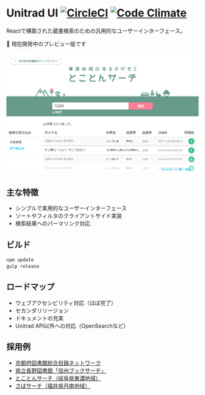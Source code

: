 # Unitrad UI [![CircleCI](https://circleci.com/gh/CALIL/unitrad-view.svg?style=svg&circle-token=d24be688449a3d6069f5614b642e7f16c4129a8a)](https://circleci.com/gh/CALIL/unitrad-view) [![Code Climate](https://codeclimate.com/repos/57dbd79e63c7b449d2002209/badges/0e1c7d8b4feeac816b58/gpa.svg)](https://codeclimate.com/repos/57dbd79e63c7b449d2002209/feed)

Reactで構築された蔵書検索のための汎用的なユーザーインターフェース。

:seedling: 現在開発中のプレビュー版です

![スクリーン](doc/images/screen.png)

## 主な特徴

- シンプルで実用的なユーザーインターフェース
- ソートやフィルタのクライアントサイド実装
- 検索結果へのパーマリンク対応

## ビルド

```bash
npm update
gulp release
```

## ロードマップ

- ウェブアクセシビリティ対応（ほぼ完了）
- セカンダリリージョン
- ドキュメントの充実
- Unitrad API以外への対応（OpenSearchなど）

## 採用例

- [京都府図書館総合目録ネットワーク](https://www.library.pref.kyoto.jp/cross/cross.html)
- [県立長野図書館「信州ブックサーチ」](https://www.library.pref.nagano.jp/licsxp-opac/shinshubooksearch.html)
- [とことんサーチ（岐阜県東濃地域）](https://tokoton.calil.jp/)
- [さばサーチ（福井県丹南地域）](https://sabae.calil.jp/)

